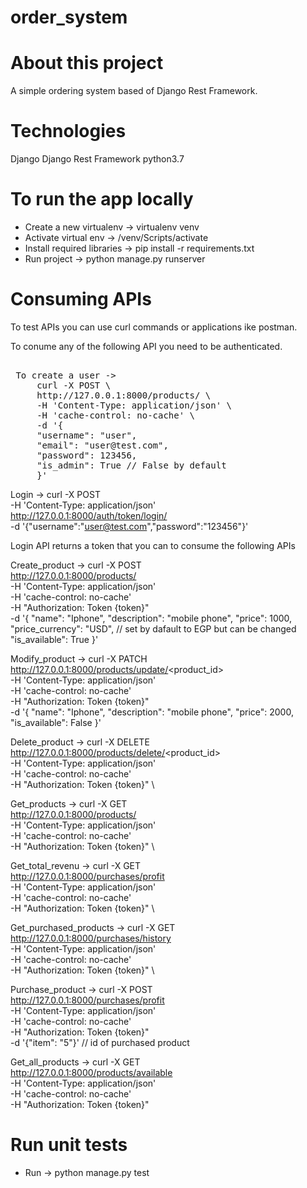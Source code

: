 # order_system

# About this project

A simple ordering system based of Django Rest Framework.

# Technologies

Django
Django Rest Framework
python3.7

# To run the app locally

 - Create a new virtualenv -> virtualenv venv
 - Activate virtual env -> /venv/Scripts/activate
 - Install required libraries -> pip install -r requirements.txt
 - Run project -> python manage.py runserver
 
 # Consuming APIs
  
 To test APIs you can use curl commands or applications ike postman.
 
 To conume any of the following API you need to be authenticated.
 
 <pre> 
 To create a user -> 
     curl -X POST \
     http://127.0.0.1:8000/products/ \
     -H 'Content-Type: application/json' \
     -H 'cache-control: no-cache' \
     -d '{
     "username": "user",
     "email": "user@test.com",
     "password": 123456,
     "is_admin": True // False by default 
     }' 
</pre>
                    
 Login -> curl -X POST \
               -H 'Content-Type: application/json' \
               http://127.0.0.1:8000/auth/token/login/ \
               -d '{"username":"user@test.com","password":"123456"}'


 Login API returns a token that you can to consume the following APIs
 
 
 Create_product -> curl -X POST \
                      http://127.0.0.1:8000/products/ \
                      -H 'Content-Type: application/json' \
                      -H 'cache-control: no-cache' \
                      -H "Authorization: Token {token}" \
                      -d '{
                      "name": "Iphone",
                      "description": "mobile phone",
                      "price": 1000,
                      "price_currency": "USD", // set by dafault to EGP but can be changed 
                      "is_available": True
                    }'
                    
  Modify_product -> curl -X PATCH \
                      http://127.0.0.1:8000/products/update/<product_id> \
                      -H 'Content-Type: application/json' \
                      -H 'cache-control: no-cache' \
                      -H "Authorization: Token {token}" \
                      -d '{
                      "name": "Iphone",
                      "description": "mobile phone",
                      "price": 2000,
                      "is_available": False
                    }' 
                    
  Delete_product -> curl -X DELETE \
                      http://127.0.0.1:8000/products/delete/<product_id> \
                      -H 'Content-Type: application/json' \
                      -H 'cache-control: no-cache' \
                      -H "Authorization: Token {token}" \
                      
   Get_products -> curl -X GET \
                      http://127.0.0.1:8000/products/ \
                      -H 'Content-Type: application/json' \
                      -H 'cache-control: no-cache' \
                      -H "Authorization: Token {token}" \
                      
   Get_total_revenu -> curl -X GET \
                      http://127.0.0.1:8000/purchases/profit \
                      -H 'Content-Type: application/json' \
                      -H 'cache-control: no-cache' \
                      -H "Authorization: Token {token}" \
                      
   Get_purchased_products -> curl -X GET \
                      http://127.0.0.1:8000/purchases/history \
                      -H 'Content-Type: application/json' \
                      -H 'cache-control: no-cache' \
                      -H "Authorization: Token {token}" \
                      
   Purchase_product -> curl -X POST \
                      http://127.0.0.1:8000/purchases/profit \
                      -H 'Content-Type: application/json' \
                      -H 'cache-control: no-cache' \
                      -H "Authorization: Token {token}" \
                      -d '{"item": "5"}' // id of purchased product
                      
   Get_all_products ->  curl -X GET \
                      http://127.0.0.1:8000/products/available \
                      -H 'Content-Type: application/json' \
                      -H 'cache-control: no-cache' \
                      -H "Authorization: Token {token}" 
 
 # Run unit tests
  
  - Run -> python manage.py test
 
